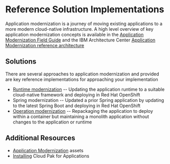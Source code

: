 # Reference Solution Implementations

Application modernization is a journey of moving existing applications to a more modern cloud-native infrastructure.
A high level overview of key application modernization concepts is available in the [Application Modernization Field Guide](https://www.ibm.com/cloud/garage/content/field-guide/app-modernization-field-guide/) and the IBM Architecture Center [Application Modernization reference architecture](https://www.ibm.com/cloud/garage/architectures/application-modernization/)

## Solutions

There are several approaches to application modernization and provided are key reference implementations for approaching your implementation

* [Runtime modernization](./liberty/README.md) -- Updating the application runtime to a suitable cloud-native framework and deploying in Red Hat OpenShift
* Spring modernization -- Updated a prior Spring application by updating to the latest Spring Boot and deploying in Red Hat OpenShift
* [Operation modernization](./was90/README.md) -- Repackaging the application to deploy within a container but maintaining a monolith application without changes to the application or runtime


## Additional Resources

* [Application Modernization](https://ibm-cloud-architecture.github.io/deliverables/application-modernization.html) assets
* [Installing](https://cloudpak8s.io/apps/cp4a_overview/) Cloud Pak for Applications
